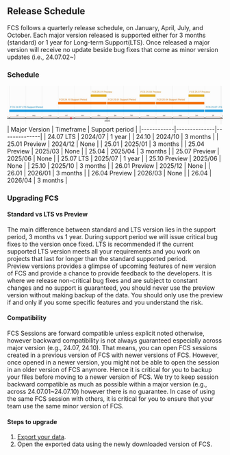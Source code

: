 ## Release Schedule
FCS follows a quarterly release schedule, on January, April, July, and October. 
Each major version released is supported either for 3 months (standard) or 1 year for Long-term Support(LTS). 
Once released a major version will receive no update beside bug fixes that come as minor version updates (i.e., 24.07.02~)

### Schedule
![](images/fcs_release_timeline.jpg)
| Major Version | Timeframe | Support period |
|------------|--------------|--------------|
| 24.07 LTS  | 2024/07   | 1 year          |
| 24.10      | 2024/10   | 3 months        |
| 25.01 Preview | 2024/12   | None        |
| 25.01      | 2025/01   | 3 months        |
| 25.04 Preview | 2025/03   | None        |
| 25.04      | 2025/04   | 3 months        |
| 25.07 Preview | 2025/06   | None        |
| 25.07 LTS  | 2025/07   | 1 year          |
| 25.10 Preview | 2025/06   | None        |
| 25.10      | 2025/10   | 3 months        |
| 26.01 Preview | 2025/12   | None        |
| 26.01      | 2026/01   | 3 months        |
| 26.04 Preview | 2026/03   | None        |
| 26.04      | 2026/04   | 3 months        |


### Upgrading FCS
#### Standard vs LTS vs Preview
The main difference between standard and LTS version lies in the support period, 3 months vs 1 year.
During support period we will issue critical bug fixes to the version once fixed. LTS is recommended if the current supported LTS version meets all your requirements and you work on projects that last for longer than the standard supported period.  
Preview versions provides a glimpse of upcoming features of new version of FCS and provide a chance to provide feedback to the developers. It is where we release non-critical bug fixes and are subject to constant changes and no support is guaranteed, you should never use the preview version without making backup of the data. You should only use the preview if and only if you some specific features and you understand the risk.  


#### Compatibility
FCS Sessions are forward compatible unless explicit noted otherwise, however backward compatibility is not always guaranteed especially across major version (e.g., 24.07, 24.10). That means, you can open FCS sessions created in a previous version of FCS with newer versions of FCS. However, once opened in a newer version, you might not be able to open the session in an older version of FCS anymore. Hence it is critical for you to backup your files before moving to a newer version of FCS. 
We try to keep session backward compatible as much as possible within a major version (e.g., across 24.07.01~24.07.10) however there is no guarantee. 
In case of using the same FCS session with others, it is critical for you to ensure that your team use the same minor version of FCS.  

#### Steps to upgrade
1. [Export your data](#export-header-target). 
2. Open the exported data using the newly downloaded version of FCS.